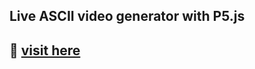 
##  Live ASCII video generator with P5.js
## 🔗 [visit here](https://nagarajrpoojari.github.io/ASCII-Art/)
